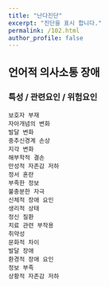 ```yaml
---
title: "난다진단"
excerpt: "진단을 표시 합니다."
permalink: /102.html
author_profile: false
---
```

## 언어적 의사소통 장애



### 특성 / 관련요인 / 위험요인

>                
        
    보호자 부재
    자아개념의 변화
    발달 변화
    중추신경계 손상
    지각 변화
    해부학적 결손
    만성적 자존감 저하
    정서 혼란
    부족한 정보
    불충분한 자극
    신체적 장애 요인
    생리적 상태
    정신 질환
    치료 관련 부작용
    취약성
    문화적 차이
    발달 장애
    환경적 장애 요인
    정보 부족
    상황적 자존감 저하
